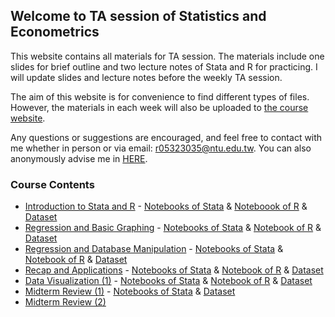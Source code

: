 ## Welcome to TA session of Statistics and Econometrics

This website contains all materials for TA session. The materials include one slides for brief outline and two lecture notes of Stata and R for practicing. I will update slides and lecture notes before the weekly TA session.

The aim of this website is for convenience to find different types of files. However, the materials in each week will also be uploaded to [the course website](https://cool.ntu.edu.tw/courses/213).

Any questions or suggestions are encouraged, and feel free to contact with me whether in person or via email: r05323035@ntu.edu.tw. You can also anonymously advise me in [HERE](https://docs.google.com/forms/d/e/1FAIpQLSeI55XM73cFDQMH1zgxJ8iWYuhs_iF6ct95iZ4bvK3wpC1FuQ/viewform?usp=sf_link).

### Course Contents

* [Introduction to Stata and R](https://docs.google.com/presentation/d/1fWnpCKJI9ehsnK34w0AVuY78kw22cxmemwNP40Cq8R0/edit?usp=sharing) - [Notebooks of Stata](https://github.com/goatinooo/TAsession/blob/master/notebooks/Stata_0226.ipynb) & [Noteboook of R](https://github.com/goatinooo/TAsession/blob/master/notebooks/R_0226.ipynb) & [Dataset](https://www.dropbox.com/sh/jntf88gxonve89u/AABS3jp0GIyjq-1YRfenMfgTa?dl=0)
* [Regression and Basic Graphing](https://docs.google.com/presentation/d/1X1TuX43Pz0EeQHXXZT9jI14BQYo8qGlVBPpejPgrPRE/edit?usp=sharing) - [Notebooks of Stata](https://github.com/goatinooo/TAsession/blob/master/notebooks/Stata_0305.ipynb) & [Notebook of R](https://github.com/goatinooo/TAsession/blob/master/notebooks/R_0305.ipynb) & [Dataset](https://www.dropbox.com/sh/vq1lvm0wdga0a73/AAAPRRpgcXKJ-Id6DVWE8Syla?dl=0)
* [Regression and Database Manipulation](https://docs.google.com/presentation/d/19Im31L3Id39vbcxh7YVsNVdu65dr7OcKImsxLARau6s/edit?usp=sharing) - [Notebooks of Stata](https://github.com/goatinooo/TAsession/blob/master/notebooks/Stata_0312.ipynb) & [Notebook of R](https://github.com/goatinooo/TAsession/blob/master/notebooks/R_0312.ipynb) & [Dataset](https://www.dropbox.com/sh/o3nn64wl4pde60a/AADHjHI_kq0jDaQAsfloSBLXa?dl=0)
* [Recap and Applications](https://docs.google.com/presentation/d/1ao6THlswW_sKW1Ee3AVB0uDqDUSwnrp59dnEgVm_xIQ/edit?usp=sharing) - [Notebooks of Stata](https://github.com/goatinooo/TAsession/blob/master/notebooks/Stata_0319.ipynb) & [Notebook of R](https://github.com/goatinooo/TAsession/blob/master/notebooks/R_0319.ipynb) & [Dataset](https://www.dropbox.com/sh/o3nn64wl4pde60a/AADHjHI_kq0jDaQAsfloSBLXa?dl=0)
* [Data Visualization (1)](https://docs.google.com/presentation/d/148wVUztxropmASxj0shWful50ekcU8F9wyf7DEDtXDA/edit?usp=sharing) - [Notebooks of Stata](https://github.com/goatinooo/TAsession/blob/master/notebooks/Stata_0326.ipynb) & [Notebook of R](https://github.com/goatinooo/TAsession/blob/master/notebooks/R_0326.ipynb) & [Dataset](https://www.dropbox.com/sh/l0e1wdsxt7stlp7/AABrkA6A0vn5A9V3AszgYZdAa?dl=0)
* [Midterm Review (1)](https://docs.google.com/presentation/d/1RK1q02KplMSnd5sqguWRQaGi2TLcs0Vjcln6Kx7h274/edit?usp=sharing) - [Notebooks of Stata](https://github.com/goatinooo/TAsession/blob/master/notebooks/Stata_0409.ipynb) & [Dataset](https://www.dropbox.com/sh/vq1lvm0wdga0a73/AAAPRRpgcXKJ-Id6DVWE8Syla?dl=0)
* [Midterm Review (2)](https://www.dropbox.com/s/vytq0kys5wsbwlw/sildes_0416.pdf?dl=0)
